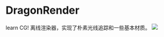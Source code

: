 # DragonRender
learn CG!
离线渲染器，实现了朴素光线追踪和一些基本材质。
![](https://s2.loli.net/2023/03/25/dwapxnoLgc2hjAQ.jpg)

